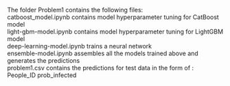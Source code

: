 The folder Problem1 contains the following files:<br>
catboost_model.ipynb contains model hyperparameter tuning for CatBoost model<br>
light-gbm-model.ipynb contains model hyperparameter tuning for LightGBM model<br>
deep-learning-model.ipynb trains a neural network<br>
ensemble-model.ipynb assembles all the models trained above and generates the predictions<br>
problem1.csv contains the predictions for test data in the form of :<br>
People_ID  prob_infected<br>
